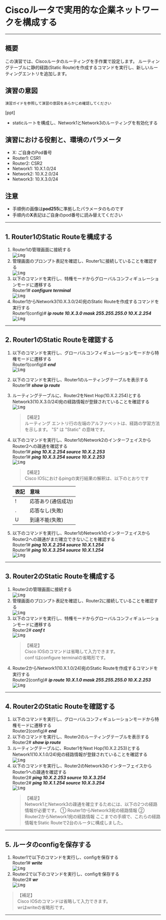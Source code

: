 

# Ciscoルータで実用的な企業ネットワークを構成する
---

## 概要
この演習では、Ciscoルータのルーティングを手作業で設定します。
ルーティングテーブルに静的経路(Static Route)を作成するコマンドを実行し、新しいルーティングエントリを追加します。

## 演習の意図
    演習ガイドを参照して演習の意図をあらかじめ確認してください
[ppt]
- staticルートを構成し、Network1とNetwork3のルーティングを有効化する


## 演習における役割と、環境のパラメータ
- X: ご自身のPod番号
- Router1: CSR1
- Router2: CSR2
- Network1: 10.X.1.0/24
- Network2: 10.X.2.0/24
- Network3: 10.X.3.0/24


## 注意
- 手順例の画像は<B>pod255</B>に準拠したパラメータのものです
- 手順内の<B>X</B>表記はご自身のpod番号に読み替えてください

---

## 1. Router1のStatic Routeを構成する

1. Router1の管理画面に接続する  
    <kbd>![img](image/02/11.png)</kbd>
1. 管理画面のプロンプト表記を確認し、Router1に接続していることを確認する  
    <kbd>![img](image/02/12.png)</kbd>
1. 以下のコマンドを実行し、特権モードからグローバルコンフィギュレーションモードに遷移する  
    Router1# ***configure terminal***  
    <kbd>![img](image/02/13.png)</kbd>
1. Router1からNetwork3(10.X.3.0/24)宛のStatic Routeを作成するコマンドを実行する  
    Router1(config)# ***ip route 10.X.3.0 mask 255.255.255.0 10.X.2.254***
    <kbd>![img](image/02/14.png)</kbd>

---

## 2. Router1のStatic Routeを確認する
1. 以下のコマンドを実行し、グローバルコンフィギュレーションモードから特権モードに遷移する  
    Router1(config)# ***end***  
    <kbd>![img](image/02/21.png)</kbd>
1. 以下のコマンドを実行し、Router1のルーティングテーブルを表示する  
    Router1# ***show ip route***  
1. ルーティングテーブルに、Router2をNext Hop(10.X.2.254)とするNetwork3(10.X.3.0/24)宛の経路情報が登録されていることを確認する  
    <kbd>![img](image/02/22.png)</kbd>
    > 【補足】  
    > ルーティング エントリ行の左端のアルファベットは、経路の学習方法を示します。
    > "S" は "Static" の意味です。
1. 以下のコマンドを実行し、Router1のNetwork2のインターフェイスからRouter2への疎通を確認する  
    Router1# ***ping 10.X.2.254 source 10.X.2.253***  
    Router1# ***ping 10.X.3.254 source 10.X.2.253***    
    <kbd>![img](image/02/23.png)</kbd>  
    
    > 【補足】  
    > Cisco IOSにおけるpingの実行結果の解釈は、以下のとおりです  

    |表記|意味|
    |:-----|:-----|
    |!|応答あり(通信成功)|
    |.|応答なし(失敗)|
    |U|到達不能(失敗)|   
1. 以下のコマンドを実行し、Router1のNetwork1のインターフェイスからRouter2への疎通がまだ確立できないことを確認する  
    Router1# ***ping 10.X.2.254 source 10.X.1.254***  
    Router1# ***ping 10.X.3.254 source 10.X.1.254***  
    <kbd>![img](image/02/24.png)</kbd>




---

## 3. Router2のStatic Routeを構成する

1. Router2の管理画面に接続する  
    <kbd>![img](image/02/31.png)</kbd>
1. 管理画面のプロンプト表記を確認し、Router2に接続していることを確認する  
    <kbd>![img](image/02/32.png)</kbd>
1. 以下のコマンドを実行し、特権モードからグローバルコンフィギュレーションモードに遷移する  
    Router2# ***conf t***  
    <kbd>![img](image/02/33.png)</kbd>
    > 【補足】  
    > Cisco IOSのコマンドは省略して入力できます。  
    > conf tはconfigure terminalの省略形です。  
1. Router2からNetwork1(10.X.1.0/24)宛のStatic Routeを作成するコマンドを実行する  
    Router2(config)# ***ip route 10.X.1.0 mask 255.255.255.0 10.X.2.253***
    <kbd>![img](image/02/34.png)</kbd>

---

## 4. Router2のStatic Routeを確認する
1. 以下のコマンドを実行し、グローバルコンフィギュレーションモードから特権モードに遷移する  
    Router2(config)# ***end***  
1. 以下のコマンドを実行し、Router2のルーティングテーブルを表示する  
    Router2# ***show ip route***  
1. ルーティングテーブルに、Router1をNext Hop(10.X.2.253)とするNetwork1(10.X.1.0/24)宛の経路情報が登録されていることを確認する  
    <kbd>![img](image/02/41.png)</kbd>
1. 以下のコマンドを実行し、Router2のNetwork3のインターフェイスからRouter1への疎通を確認する  
    Router2# ***ping 10.X.2.253 source 10.X.3.254***  
    Router2# ***ping 10.X.1.254 source 10.X.3.254***  
    <kbd>![img](image/02/42.png)</kbd>
    > 【補足】  
    > Network1とNetwork3の疎通を確立するためには、以下の2つの経路情報が必要です。
    > ① Router1からNetwork3宛の経路情報
    > ② Router2からNetwork1宛の経路情報
    > ここまでの手順で、これらの経路情報をStatic Routeで2台のルータに構成しました。


---

## 5. ルータのconfigを保存する
1. Router1で以下のコマンドを実行し、configを保存する  
    Router1# ***write***  
    <kbd>![img](image/02/51.png)</kbd>
1. Router2で以下のコマンドを実行し、configを保存する  
    Router2# ***wr***  
    <kbd>![img](image/02/52.png)</kbd>
> 【補足】  
> Cisco IOSのコマンドは省略して入力できます。  
> wrはwriteの省略形です。 


---
